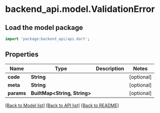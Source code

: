 # backend_api.model.ValidationError

## Load the model package
```dart
import 'package:backend_api/api.dart';
```

## Properties
Name | Type | Description | Notes
------------ | ------------- | ------------- | -------------
**code** | **String** |  | [optional] 
**meta** | **String** |  | [optional] 
**params** | **BuiltMap&lt;String, String&gt;** |  | [optional] 

[[Back to Model list]](../README.md#documentation-for-models) [[Back to API list]](../README.md#documentation-for-api-endpoints) [[Back to README]](../README.md)


